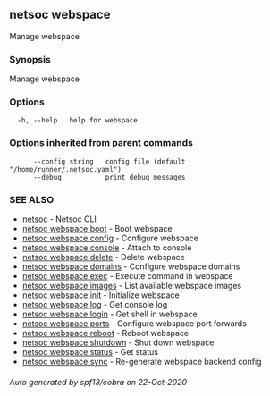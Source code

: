 ## netsoc webspace

Manage webspace

### Synopsis

Manage webspace

### Options

```
  -h, --help   help for webspace
```

### Options inherited from parent commands

```
      --config string   config file (default "/home/runner/.netsoc.yaml")
      --debug           print debug messages
```

### SEE ALSO

* [netsoc](netsoc.md)	 - Netsoc CLI
* [netsoc webspace boot](netsoc_webspace_boot.md)	 - Boot webspace
* [netsoc webspace config](netsoc_webspace_config.md)	 - Configure webspace
* [netsoc webspace console](netsoc_webspace_console.md)	 - Attach to console
* [netsoc webspace delete](netsoc_webspace_delete.md)	 - Delete webspace
* [netsoc webspace domains](netsoc_webspace_domains.md)	 - Configure webspace domains
* [netsoc webspace exec](netsoc_webspace_exec.md)	 - Execute command in webspace
* [netsoc webspace images](netsoc_webspace_images.md)	 - List available webspace images
* [netsoc webspace init](netsoc_webspace_init.md)	 - Initialize webspace
* [netsoc webspace log](netsoc_webspace_log.md)	 - Get console log
* [netsoc webspace login](netsoc_webspace_login.md)	 - Get shell in webspace
* [netsoc webspace ports](netsoc_webspace_ports.md)	 - Configure webspace port forwards
* [netsoc webspace reboot](netsoc_webspace_reboot.md)	 - Reboot webspace
* [netsoc webspace shutdown](netsoc_webspace_shutdown.md)	 - Shut down webspace
* [netsoc webspace status](netsoc_webspace_status.md)	 - Get status
* [netsoc webspace sync](netsoc_webspace_sync.md)	 - Re-generate webspace backend config

###### Auto generated by spf13/cobra on 22-Oct-2020
